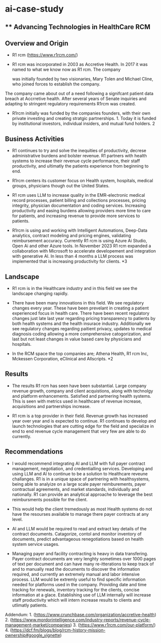 # ai-case-study
## ** Advancing Technologies in HealthCare RCM 
   ##  Overview and Origin

* R1 rcm (https://www.r1rcm.com/) 

* R1 rcm was incorporated in 2003 as Accretive Health. In 2017 it was named to what we know now as R1 rcm. The company

  was initially founded by two visionaries, Mary Tolen and Michael Cline, who joined forces to establish the company.

 The company came about out of a need following a signifcant patient data breach at Accrretive health. After several years of Senate inquiries and adapting to stringent regulatory requirements R1rcm was created. 

* R1rcm initially was funded by the companies founders, with their own private investing and creating stratgic partnerships. 1.  Today it is funded by institutional investors, individual insiders, and mutual fund holders.	2

## Business Activities

* R1 continues to try and solve the inequities of productivity, decrese administrative burdens and bolster revenue.   R1 partners with health systems to increase their revenue cycle performance, their staff productivity, and ultimatly the patients experience from beginning to end. 

* R1rcm centers its customer focus on Health system, hospitals, medical groups, physicians though out the United States.  

* R1 rcm uses LLM to increase quality in the EMR-electronic medical record processes, patient billing and collections processes, pricing integrity, physician documentation and coding services.  Increasing productivity and easing burdens allowing providers more time to care for patients, and increasing revenue to provide more services to patients. 

* R1rcm is using and working with Intelligent Automations, Deep-Data analytics, contract modeling and pricing engines,  validating reimbursement accuracy. Currently R1 rcm is using Azure Ai Studio, Open Ai and other Azure tools.  In November  2023 R1 rcm expanded a collaboration with Microsoft to accelerate developement and integration with generative AI. In less than 4 months a LLM process was implemented that is increasing productivity for clients. *3

## Landscape

* R1 rcm is in the Healthcare industry and in this field we see the landscape changing rapidly.  

* There have been many innovations in this field. We see regulatory changes every year. These have been prevelant in creating a patient experienced focus in health care. There have been recent regulatory changes just late last year regarding pricing transparency to patients by both health systems and the health insurace industry. Additionally we see regulatory changes regarding paitient privacy, updates to medical diagnosis coding allowing a more comprehensive catogorization, and last but not least changes in value based care by physicians and hospitals.

* In the RCM space the top companies are; Athena Health, R1 rcm Inc, Mckessen Corporation, eClinical and Allscripts. *2 

## Results

* The results R1 rcm has seen have been substantial. Large company revenue growth, company and client acquistions, along with technolgy and platform enhancements. Satisfied and partnering health systems. This is seen with metrics used in healthcare of revenue increase, acquisitions and partnerships increase. 

* R1 rcm is a top provider in their field.  Revenue growth has increased year over year and is expected to continue. R1 continues to develop and launch technologies that are cutting edge for the field and specialize in end to end  revenue cycle management that very few are able to do currently.

## Recommendations

* I would recommend integrating AI and LLM with full payer contract management, negotiation, and credentialling services. Developing and using LLM and AI to continue to be a solution to Healthcare reveune challanges. R1 is in a unique space of partnering with healthsystems, being able to analyize on a large scale payer reimburements, payer contractual agreements, and market standards, individually and nationally.  R1 can provide an analytical approache to leverage the best reimbursments possible for the client.  

* This would help the client tremedously as most Health systems do not have the resourses available to manage there payer contracts at any level.  

* AI and LLM would be required to read and extract key details of the contract documents. Catagorize, contol and monitor inventory of documents, predict advantageous renegotiations based on health system service usages. 

* Managing payer and facility contracting is heavy in data transfering. Payer contract documents are very lenghty sometimes over 1000 pages of text per document and can have many re-itterations to keep track of and to manually read the documents to discover the information required, and currently an extremely manual and labor intensive process.  LLM would be extremly useful to find specific information needed for platforms used in the company. Providing date and time tracking for renewals, inventory tracking for the clients, concise information at a glace. Establishing use of LLM internally will increase staff productivity which will intern increase results to clients and utlimatly patients. 



Addendum: 1.  (https://www.crunchbase.com/organization/accretive-health)
          2.  (https://www.mordorintelligence.com/industry-reports/revenue-cycle-management-market/companies) 
          3.  (https://www.r1rcm.com/our-platform/)
          4.  (https://dcf.fm/blogs/blog/rcm-history-mission-ownership#google_vignette)